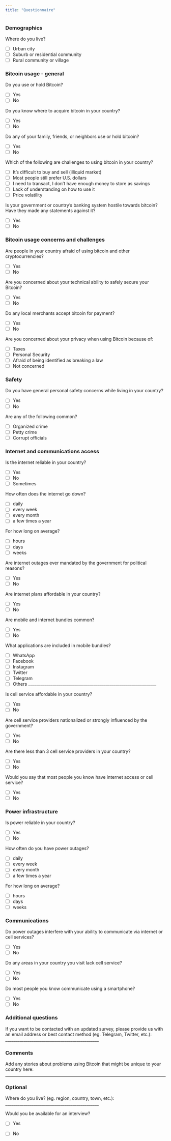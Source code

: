 ```yaml
---
title: "Questionnaire"
---
```

### Demographics
Where do you live?
- [ ] Urban city
- [ ] Suburb or residential community
- [ ] Rural community or village

### Bitcoin usage - general 
Do you use or hold Bitcoin?
- [ ] Yes
- [ ] No

Do you know where to acquire bitcoin in your country?
- [ ] Yes
- [ ] No

Do any of your family, friends, or neighbors use or hold bitcoin?
- [ ] Yes
- [ ] No

Which of the following are challenges to using bitcoin in your country?
- [ ] It’s difficult to buy and sell (illiquid market)
- [ ] Most people still prefer U.S. dollars 
- [ ] I need to transact, I don’t have enough money to store as savings
- [ ] Lack of understanding on how to use it
- [ ] Price volatility

Is your government or country’s banking system hostile towards bitcoin? Have they made any statements against it?
- [ ] Yes
- [ ] No

### Bitcoin usage concerns and challenges
Are people in your country afraid of using bitcoin and other cryptocurrencies?
- [ ] Yes
- [ ] No

Are you concerned about your technical ability to safely secure your Bitcoin?
- [ ] Yes
- [ ] No

Do any local merchants accept bitcoin for payment?
- [ ] Yes
- [ ] No

Are you concerned about your privacy when using Bitcoin because of:
- [ ] Taxes
- [ ] Personal Security
- [ ] Afraid of being identified as breaking a law
- [ ] Not concerned

### Safety
Do you have general personal safety concerns while living in your country? 
- [ ] Yes
- [ ] No

Are any of the following common?
- [ ] Organized crime
- [ ] Petty crime
- [ ] Corrupt officials

### Internet and communications access
Is the internet reliable in your country?
- [ ] Yes
- [ ] No
- [ ] Sometimes

How often does the internet go down? 
- [ ] daily
- [ ] every week
- [ ] every month
- [ ] a few times a year

For how long on average?
- [ ] hours
- [ ] days
- [ ] weeks

Are internet outages ever mandated by the government for political reasons?
- [ ] Yes
- [ ] No

Are internet plans affordable in your country?
- [ ] Yes
- [ ] No

Are mobile and internet bundles common? 
- [ ] Yes
- [ ] No

What applications are included in mobile bundles?
- [ ] WhatsApp
- [ ] Facebook
- [ ] Instagram
- [ ] Twitter
- [ ] Telegram
- [ ] Others _______________________________________________________________

Is cell service affordable in your country?
- [ ] Yes
- [ ] No

Are cell service providers nationalized or strongly influenced by the government?
- [ ] Yes
- [ ] No

Are there less than 3 cell service providers in your country?
- [ ] Yes
- [ ] No

Would you say that most people you know have internet access or cell service?
- [ ] Yes
- [ ] No

### Power infrastructure
Is power reliable in your country? 
- [ ] Yes
- [ ] No

How often do you have power outages?
- [ ] daily
- [ ] every week
- [ ] every month
- [ ] a few times a year

For how long on average?
- [ ] hours
- [ ] days
- [ ] weeks

### Communications
Do power outages interfere with your ability to communicate via internet or cell services?
- [ ] Yes
- [ ] No 

Do any areas in your country you visit lack cell service?
- [ ] Yes
- [ ] No

Do most people you know communicate using a smartphone?
- [ ] Yes
- [ ] No

### Additional questions
If you want to be contacted with an updated survey, please provide us with an email address or best contact method (eg. Telegram, Twitter, etc.): ______________________________________________

### Comments
Add any stories about problems using Bitcoin that might be unique to your country here:
______________________________________________

### Optional
Where do you live? (eg. region, country, town, etc.): ______________________________________________

Would you be available for an interview?
- [ ] Yes
- [ ] No


